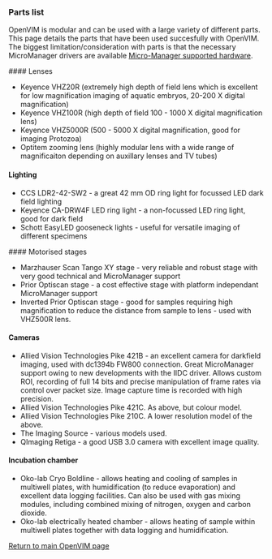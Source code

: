 ### Parts list

OpenVIM is modular and can be used with a large variety of different parts. This page details the parts that have been used succesfully with OpenVIM. The biggest limitation/consideration with parts is that the necessary MicroManager drivers are available [Micro-Manager supported hardware](https://micro-manager.org/wiki/Device_Support).


#### Lenses
* Keyence VHZ20R (extremely high depth of field lens which is excellent for low magnification imaging of aquatic embryos, 20-200 X digital magnification)
* Keyence VHZ100R (high depth of field 100 - 1000 X digital magnification lens)
* Keyence VHZ5000R (500 - 5000 X digital magnification, good for imaging Protozoa)
* Optitem zooming lens (highly modular lens with a wide range of magnificaiton depending on auxillary lenses and TV tubes)

#### Lighting
* CCS LDR2-42-SW2 - a great 42 mm OD ring light for focussed LED dark field lighting
* Keyence CA-DRW4F LED ring light - a non-focussed LED ring light, good for dark field
* Schott EasyLED gooseneck lights - useful for versatile imaging of different specimens

#### Motorised stages
* Marzhauser Scan Tango XY stage - very reliable and robust stage with very good technical and MicroManager support
* Prior Optiscan stage - a cost effective stage with platform independant MicroManager support
* Inverted Prior Optiscan stage - good for samples requiring high magnification to reduce the distance from sample to lens - used with VHZ500R lens.

#### Cameras
* Allied Vision Technologies Pike 421B - an excellent camera for darkfield imaging, used with dc1394b FW800 connection. Great MicroManager support owing to new developments with the IIDC driver. Allows custom ROI, recording of full 14 bits and precise manipulation of frame rates via control over packet size. Image capture time is recorded with high precision.
* Allied Vision Technologies Pike 421C. As above, but colour model.
* Allied Vision Technologies Pike 210C. A lower resolution model of the above.
* The Imaging Source - various models used.
* QImaging Retiga - a good USB 3.0 camera with excellent image quality.

#### Incubation chamber
* Oko-lab Cryo Boldline - allows heating and cooling of samples in multiwell plates, with humidification (to reduce evaporation) and excellent data logging facilities. Can also be used with gas mixing modules, including combined mixing of nitrogen, oxygen and carbon dioxide.
* Oko-lab electrically heated chamber - allows heating of sample within multiwell plates together with data logging and humidification.

[Return to main OpenVIM page](README.md)
